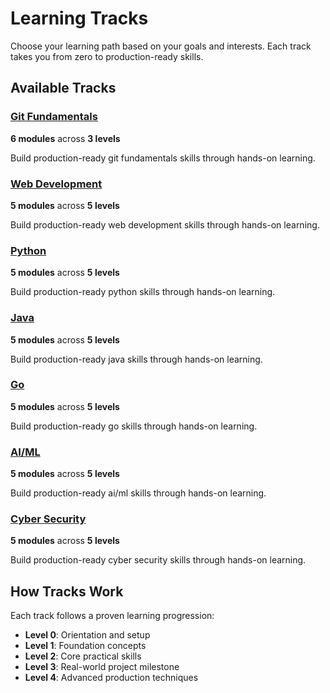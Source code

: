 # Learning Tracks

Choose your learning path based on your goals and interests. Each track takes you from zero to production-ready skills.

## Available Tracks

### [Git Fundamentals](git-path.md)

**6 modules** across **3 levels**

Build production-ready git fundamentals skills through hands-on learning.

### [Web Development](web-development.md)

**5 modules** across **5 levels**

Build production-ready web development skills through hands-on learning.

### [Python](python.md)

**5 modules** across **5 levels**

Build production-ready python skills through hands-on learning.

### [Java](java.md)

**5 modules** across **5 levels**

Build production-ready java skills through hands-on learning.

### [Go](go.md)

**5 modules** across **5 levels**

Build production-ready go skills through hands-on learning.

### [AI/ML](ai-ml.md)

**5 modules** across **5 levels**

Build production-ready ai/ml skills through hands-on learning.

### [Cyber Security](cyber-security.md)

**5 modules** across **5 levels**

Build production-ready cyber security skills through hands-on learning.

## How Tracks Work

Each track follows a proven learning progression:

- **Level 0**: Orientation and setup
- **Level 1**: Foundation concepts
- **Level 2**: Core practical skills
- **Level 3**: Real-world project milestone
- **Level 4**: Advanced production techniques
